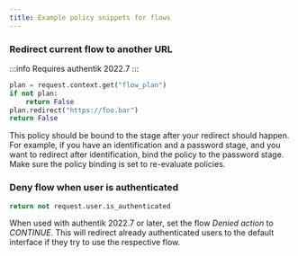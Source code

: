 ```yaml
---
title: Example policy snippets for flows
---
```


### Redirect current flow to another URL

:::info
Requires authentik 2022.7
:::

```python
plan = request.context.get("flow_plan")
if not plan:
    return False
plan.redirect("https://foo.bar")
return False
```

This policy should be bound to the stage after your redirect should happen. For example, if you have an identification and a password stage, and you want to redirect after identification, bind the policy to the password stage. Make sure the policy binding is set to re-evaluate policies.

### Deny flow when user is authenticated

```python
return not request.user.is_authenticated
```

When used with authentik 2022.7 or later, set the flow _Denied action_ to _CONTINUE_. This will redirect already authenticated users to the default interface if they try to use the respective flow.
